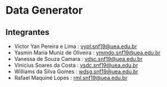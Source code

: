 # Data Generator
## Integrantes
- Victor Yan Pereira e Lima : vypl.snf19@uea.edu.br
- Yasmin Maria Muniz de Oliveira : ymmdo.snf19@uea.edu.br
- Vanessa de Souza Camara : vdsc.snf19@uea.edu.br
- Vinicius Soares da Costa : vsdc.snf19@uea.edu.br
- Williams da Silva Gomes : wdsg.snf19@uea.edu.br
- Rafael Maquiné Lopes : rml.snf19@uea.edu.br
